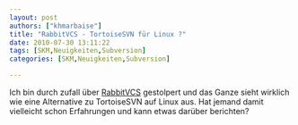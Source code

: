 ```yaml
---
layout: post
authors: ["khmarbaise"]
title: "RabbitVCS - TortoiseSVN für Linux ?"
date: 2010-07-30 13:11:22
tags: [SKM,Neuigkeiten,Subversion]
categories: [SKM,Neuigkeiten,Subversion]

---
```

Ich bin durch zufall über <a href="http://www.rabbitvcs.org">RabbitVCS</a> gestolpert und das Ganze sieht wirklich wie eine Alternative zu TortoiseSVN auf Linux aus. Hat jemand damit vielleicht schon Erfahrungen und kann etwas darüber berichten?
